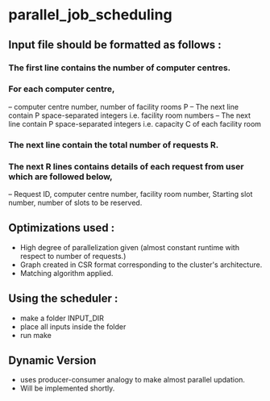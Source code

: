 # parallel_job_scheduling

## Input file should be formatted as follows :
### The first line contains the number of computer centres. 
### For each computer centre,
 – computer centre number, number of facility rooms P
 – The next line contain P space-separated integers i.e. facility room numbers
 – The next line contain P space-separated integers i.e. capacity C of each facility room
### The next line contain the total number of requests R.
### The next R lines contains details of each request from user which are followed below,
– Request ID, computer centre number, facility room number, Starting slot number, number of slots to be reserved.

## Optimizations used :
 - High degree of parallelization given (almost constant runtime with respect to number of requests.)
 - Graph created in CSR format corresponding to the cluster's architecture.
 - Matching algorithm applied.

## Using the scheduler :
 - make a folder INPUT_DIR
 - place all inputs inside the folder
 - run make

## Dynamic Version
 - uses producer-consumer analogy to make almost parallel updation.
 - Will be implemented shortly.
